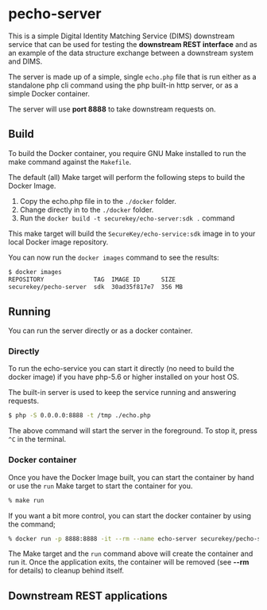 # pecho-server

This is a simple Digital Identity Matching Service (DIMS) downstream service that can be used for testing the **downstream REST interface** and as an example of the data structure exchange between a downstream system and DIMS.

The server is made up of a simple, single `echo.php` file that is run either as a standalone php cli command using the php built-in http server, or as a simple Docker container.

The server will use **port 8888** to take downstream requests on.

## Build

To build the Docker container, you require GNU Make installed to run the make command against the `Makefile`.

The default (all) Make target will perform the following steps to build the Docker Image.

1. Copy the echo.php file in to the `./docker` folder.
2. Change directly in to the `./docker` folder.
3. Run the `docker build -t securekey/echo-server:sdk .` command 

This make target will build the `SecureKey/echo-service:sdk` image in to your local Docker image repository.

You can now run the `docker images` command to see the results:

```bash
$ docker images
REPOSITORY              TAG  IMAGE ID      SIZE
securekey/pecho-server  sdk  30ad35f817e7  356 MB
```

## Running

You can run the server directly or as a docker container.

### Directly

To run the echo-service you can start it directly (no need to build the docker image) if you have php-5.6 or higher installed on your host OS.

The built-in server is used to keep the service running and answering requests.

```bash
$ php -S 0.0.0.0:8888 -t /tmp ./echo.php
```

The above command will start the server in the foreground. To stop it, press `^C` in the terminal.

### Docker container

Once you have the Docker Image built, you can start the container by hand or use the `run` Make target to start the container for you.

```bash
% make run
```

If you want a bit more control, you can start the docker container by using the command;

```bash
% docker run -p 8888:8888 -it --rm --name echo-server securekey/pecho-server:sdk
```

The Make target and the `run` command above will create the container and run it. Once the application exits, the container will be removed (see **--rm** for details) to cleanup behind itself.

## Downstream REST applications

